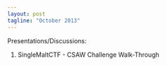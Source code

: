 ```yaml
---
layout: post
tagline: "October 2013"
---
```


Presentations/Discussions:

1) SingleMaltCTF - CSAW Challenge Walk-Through
